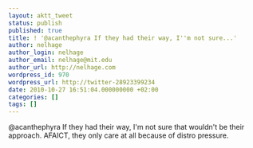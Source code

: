 ```yaml
---
layout: aktt_tweet
status: publish
published: true
title: ! '@acanthephyra If they had their way, I''m not sure...'
author: nelhage
author_login: nelhage
author_email: nelhage@mit.edu
author_url: http://nelhage.com
wordpress_id: 970
wordpress_url: http://twitter-28923399234
date: 2010-10-27 16:51:04.000000000 +02:00
categories: []
tags: []
---
```

@acanthephyra If they had their way, I'm not sure that wouldn't be their approach. AFAICT, they only care at all because of distro pressure.
